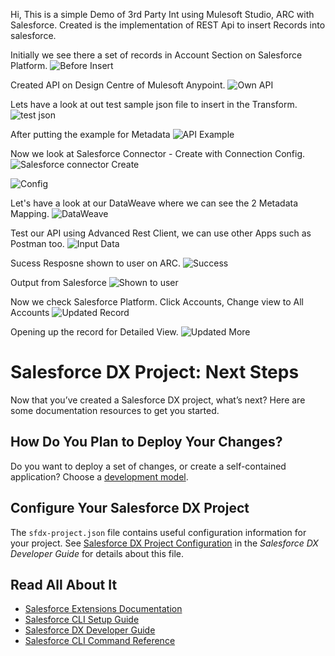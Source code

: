 Hi, This is a simple Demo of 3rd Party Int using Mulesoft Studio, ARC with Salesforce.
Created is the implementation of REST Api to insert Records into salesforce.

Initially we see there a set of records in Account Section on Salesforce Platform.
![Before Insert](https://user-images.githubusercontent.com/75612168/105698296-b92e8c00-5f2b-11eb-9b3d-fbc8f5dc96f1.JPG)

Created API on Design Centre of Mulesoft Anypoint.
![Own API](https://user-images.githubusercontent.com/75612168/105698305-ba5fb900-5f2b-11eb-806c-7286a494b63a.JPG)

Lets have a look at out test sample json file to insert in the Transform.
![test json](https://user-images.githubusercontent.com/75612168/105698313-bb90e600-5f2b-11eb-9577-640de2087415.JPG)

After putting the example for Metadata
![API Example](https://user-images.githubusercontent.com/75612168/105698294-b7fd5f00-5f2b-11eb-96df-bd990d7ff02c.JPG)

Now we look at Salesforce Connector - Create with Connection Config.
![Salesforce connector Create](https://user-images.githubusercontent.com/75612168/105698307-baf84f80-5f2b-11eb-81b3-038e853e685f.JPG)

![Config](https://user-images.githubusercontent.com/75612168/105698299-b92e8c00-5f2b-11eb-9a3e-e283ed54565e.JPG)

Let's have a look at our DataWeave where we can see the 2 Metadata Mapping.
![DataWeave](https://user-images.githubusercontent.com/75612168/105698301-b9c72280-5f2b-11eb-8622-6bde7979ba35.JPG)

Test our API using Advanced Rest Client, we can use other Apps such as Postman too.
![Input Data](https://user-images.githubusercontent.com/75612168/105698303-b9c72280-5f2b-11eb-8775-4053a0b0f3c2.JPG)

Sucess Resposne shown to user on ARC.
![Success](https://user-images.githubusercontent.com/75612168/105698312-bb90e600-5f2b-11eb-839e-2f486e13abfe.JPG)

Output from Salesforce
![Shown to user](https://user-images.githubusercontent.com/75612168/105698308-baf84f80-5f2b-11eb-8647-29bb69fd8da4.JPG)

Now we check Salesforce Platform.
Click Accounts, Change view to All Accounts
![Updated Record](https://user-images.githubusercontent.com/75612168/105698317-bc297c80-5f2b-11eb-9849-bffb629a8677.JPG)

Opening up the record for Detailed View.
![Updated More](https://user-images.githubusercontent.com/75612168/105698315-bc297c80-5f2b-11eb-9006-093aa62e4adf.JPG)

# Salesforce DX Project: Next Steps

Now that you’ve created a Salesforce DX project, what’s next? Here are some documentation resources to get you started.

## How Do You Plan to Deploy Your Changes?

Do you want to deploy a set of changes, or create a self-contained application? Choose a [development model](https://developer.salesforce.com/tools/vscode/en/user-guide/development-models).

## Configure Your Salesforce DX Project

The `sfdx-project.json` file contains useful configuration information for your project. See [Salesforce DX Project Configuration](https://developer.salesforce.com/docs/atlas.en-us.sfdx_dev.meta/sfdx_dev/sfdx_dev_ws_config.htm) in the _Salesforce DX Developer Guide_ for details about this file.

## Read All About It

- [Salesforce Extensions Documentation](https://developer.salesforce.com/tools/vscode/)
- [Salesforce CLI Setup Guide](https://developer.salesforce.com/docs/atlas.en-us.sfdx_setup.meta/sfdx_setup/sfdx_setup_intro.htm)
- [Salesforce DX Developer Guide](https://developer.salesforce.com/docs/atlas.en-us.sfdx_dev.meta/sfdx_dev/sfdx_dev_intro.htm)
- [Salesforce CLI Command Reference](https://developer.salesforce.com/docs/atlas.en-us.sfdx_cli_reference.meta/sfdx_cli_reference/cli_reference.htm)

